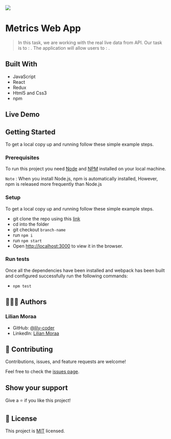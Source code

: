 ![](https://img.shields.io/badge/Microverse-blueviolet)

# Metrics Web App

> In this task, we are working with the real live data from API. Our task is to : . The application will allow users to : .

<!-- [screenshot](./metrics.PNG) -->

## Built With

- JavaScript
- React
- Redux
- Html5 and Css3
- npm

## Live Demo

<!-- [Live Demo Link](https://metrics-webapp45.herokuapp.com/) -->

## Getting Started

To get a local copy up and running follow these simple example steps.

### Prerequisites

To run this project you need [Node](https://nodejs.org/en/) and [NPM](https://docs.npmjs.com/about-npm-versions) installed on your local machine.

`Note` : When you install Node.js, npm is automatically installed, However, npm is released more frequently than Node.js

### Setup
To get a local copy up and running follow these simple example steps.

- git clone the repo using this [link](https://github.com/lily-coder/metrics-webapp-hub.git)
- cd into the folder
- git checkout `branch-name`
- run `npm i`
- run `npm start`
- Open [http://localhost:3000](http://localhost:3000) to view it in the browser.
### Run tests
Once all the dependencies have been installed and webpack has been built and configured successfully run the following commands:

- `npm test`
## 🙎🏾‍♂️ Authors
### Lilian Moraa

- GitHub: [@lily-coder](https://github.com/lily-coder/)
- LinkedIn: [Lilian Moraa](https://www.linkedin.com/in/lilian-moraa-99950b1b8/)
## 🤝 Contributing

Contributions, issues, and feature requests are welcome!

Feel free to check the [issues page](https://github.com/lily-coder/metrics-webapp-hub/issues).

## Show your support

Give a ⭐️ if you like this project!

## 📝 License

This project is [MIT](./LICENSE) licensed.